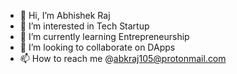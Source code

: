 - 👋 Hi, I’m Abhishek Raj 
- 👀 I’m interested in Tech Startup 
- 🌱 I’m currently learning Entrepreneurship
- 💞️ I’m looking to collaborate on DApps
- 📫 How to reach me @abkraj105@protonmail.com

<!---
abkraj/abkraj is a ✨ special ✨ repository because its `README.md` (this file) appears on your GitHub profile.
You can click the Preview link to take a look at your changes.
--->
